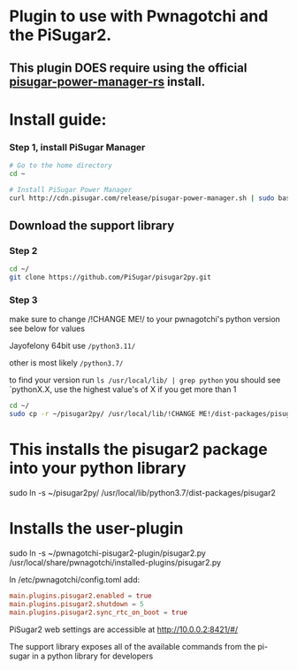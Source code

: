 # Plugin to use with Pwnagotchi and the PiSugar2.

## This plugin DOES require using the official [pisugar-power-manager-rs](https://github.com/PiSugar/pisugar-power-manager-rs) install. 

# Install guide:
### Step 1, install PiSugar Manager
```bash
# Go to the home directory
cd ~

# Install PiSugar Power Manager 
curl http://cdn.pisugar.com/release/pisugar-power-manager.sh | sudo bash
```
## Download the support library

### Step 2
```bash
cd ~/
git clone https://github.com/PiSugar/pisugar2py.git
```
### Step 3
make sure to change /!CHANGE ME!/ to your pwnagotchi's python version see below for values

Jayofelony 64bit use `/python3.11/`

other is most likely `/python3.7/`

to find your version run `ls /usr/local/lib/ | grep python` you should see `pythonX.X, use the highest value's of X if you get more than 1
```bash
cd ~/
sudo cp -r ~/pisugar2py/ /usr/local/lib/!CHANGE ME!/dist-packages/pisugar2
```

# This installs the pisugar2 package into your python library
sudo ln -s ~/pisugar2py/ /usr/local/lib/python3.7/dist-packages/pisugar2

# Installs the user-plugin
sudo ln -s ~/pwnagotchi-pisugar2-plugin/pisugar2.py /usr/local/share/pwnagotchi/installed-plugins/pisugar2.py

In /etc/pwnagotchi/config.toml add:
```toml
main.plugins.pisugar2.enabled = true
main.plugins.pisugar2.shutdown = 5
main.plugins.pisugar2.sync_rtc_on_boot = true
```



PiSugar2 web settings are accessible at http://10.0.0.2:8421/#/

The support library exposes all of the available commands from the pi-sugar in a python library for developers
